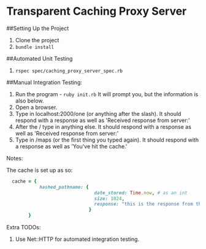 # Transparent Caching Proxy Server

##Setting Up the Project

1. Clone the project
2. ```bundle install```

##Automated Unit Testing
1. ```rspec spec/caching_proxy_server_spec.rb```

##Manual Integration Testing:

1. Run the program - ```ruby init.rb``` It will prompt you, but the information is also below.
2. Open a browser.
3. Type in localhost:2000/one (or anything after the slash). It should respond with a response as well as 'Received response from server:'
4. After the / type in anything else. It should respond with a response as well as 'Received response from server:'
5. Type in /maps (or the first thing you typed again). It should respond with a response as well as 'You've hit the cache.'

Notes:

The cache is set up as so:

```ruby
  cache = {
            hashed_pathname: {
                                date_stored: Time.now, # as an int
                                size: 1024,
                                response: "this is the response from the destination source"
                              }
        }
```

Extra TODOs:
1) Use Net::HTTP for automated integration testing.
